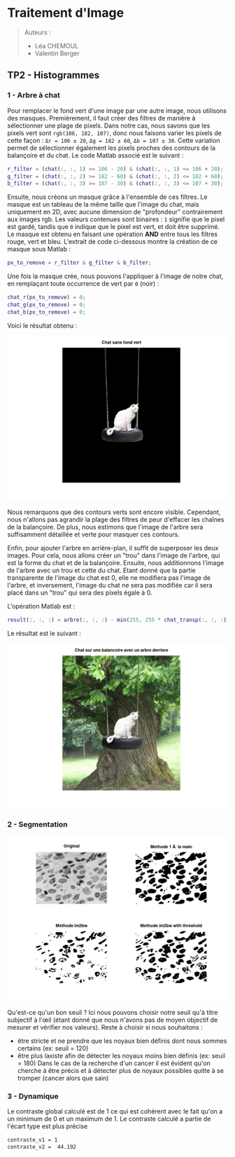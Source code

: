 # Traitement d'Image

> Auteurs :
>
> * Léa CHEMOUL
> * Valentin Berger

## TP2 - Histogrammes

### 1 - Arbre à chat

Pour remplacer le fond vert d'une image par une autre image, nous utilisons des masques. Premièrement, il faut créer des filtres de manière à sélectionner une plage de pixels. Dans notre cas, nous savons que les pixels vert sont `rgb(106, 182, 107)`, donc nous faisons varier les pixels de cette façon : `Δr = 106 ± 20`, `Δg = 182 ± 60`, `Δb = 107 ± 30`. Cette variation permet de sélectionner également les pixels proches des contours de la balançoire et du chat. Le code Matlab associé est le suivant :

```matlab
r_filter = (chat(:, :, 1) >= 106 - 20) & (chat(:, :, 1) <= 106 + 20);
g_filter = (chat(:, :, 2) >= 182 - 60) & (chat(:, :, 2) <= 182 + 60);
b_filter = (chat(:, :, 3) >= 107 - 30) & (chat(:, :, 3) <= 107 + 30);
```

Ensuite, nous créons un masque grâce à l'ensemble de ces filtres. Le masque est un tableau de la même taille que l'image du chat, mais uniquement en 2D, avec aucune dimension de "profondeur" contrairement aux images rgb. Les valeurs contenues sont binaires : `1` signifie que le pixel est gardé, tandis que `0` indique que le pixel est vert, et doit être supprimé. Le masque est obtenu en faisant une opération **AND** entre tous les filtres rouge, vert et bleu. L'extrait de code ci-dessous montre la création de ce masque sous Matlab :

```matlab
px_to_remove = r_filter & g_filter & b_filter;
```

Une fois la masque crée, nous pouvons l'appliquer à l'image de notre chat, en remplaçant toute occurrence de vert par `0` (noir) :

```matlab
chat_r(px_to_remove) = 0;
chat_g(px_to_remove) = 0;
chat_b(px_to_remove) = 0;
```

Voici le résultat obtenu :

![Chat sans fond vert](output/chat_transp.png)

Nous remarquons que des contours verts sont encore visible. Cependant, nous n'allons pas agrandir la plage des filtres de peur d'effacer les chaînes de la balançoire. De plus, nous estimons que l'image de l'arbre sera suffisamment détaillée et verte pour masquer ces contours.

Enfin, pour ajouter l'arbre en arrière-plan, il suffit de superposer les deux images. Pour cela, nous allons créer un "trou" dans l'image de l'arbre, qui est la forme du chat et de la balançoire. Ensuite, nous additionnons l'image de l'arbre avec un trou et cette du chat. Etant donné que la partie transparente de l'image du chat est 0, elle ne modifiera pas l'image de l'arbre, et inversement, l'image du chat ne sera pas modifiée car il sera placé dans un "trou" qui sera des pixels égale à 0.

L'opération Matlab est :

```matlab
result(:, :, :) = arbre(:, :, :) - min(255, 255 * chat_transp(:, :, :)) + chat_transp(:, :, :);
```

Le résultat est le suivant :

![Chat sur une balancoire avec un arbre derrière](output/chat_arbre.png)

### 2 - Segmentation

![](output/noyaux_seg.png)

Qu'est-ce qu'un bon seuil ? Ici nous pouvons choisir notre seuil qu'à titre subjectif à l'œil (étant donné que nous n'avons pas de moyen objectif de mesurer et vérifier nos valeurs).
Reste à choisir si nous souhaitons :
- être stricte et ne prendre que les noyaux bien définis dont nous sommes certains (ex: seuil = 120)
- être plus laxiste afin de détecter les noyaux moins bien définis (ex: seuil = 180)
Dans le cas de la recherche d'un cancer il est évident qu'on cherche à être précis et à détecter plus de noyaux possibles quitte à se tromper (cancer alors que sain)

### 3 - Dynamique
Le contraste global calculé est de 1 ce qui est cohérent avec le fait qu'on a un minimum de 0 et un maximum de 1.
Le contraste calculé a partie de l'écart type est plus précise

```
contraste_v1 = 1
contraste_v2 =  44.192
```
